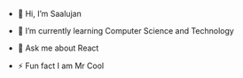 - 👋 Hi, I’m Saalujan

- 🌱 I’m currently learning Computer Science and Technology
- 💬 Ask me about React
- ⚡ Fun fact I am Mr Cool



